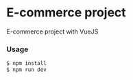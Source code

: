 # E-commerce project 

E-commerce project with VueJS

### Usage

``` bash
$ npm install
$ npm run dev
```
